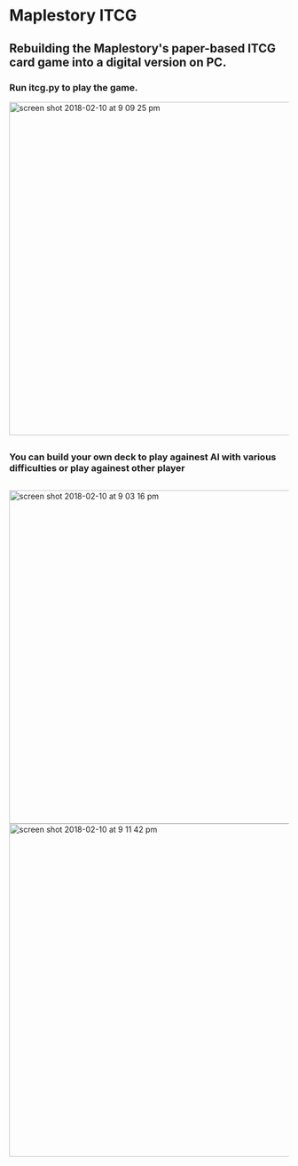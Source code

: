 # Maplestory ITCG #
## Rebuilding the Maplestory's paper-based ITCG card game into a digital version on PC. ##

### Run itcg.py to play the game. ###

<img width="600" alt="screen shot 2018-02-10 at 9 09 25 pm" src="https://user-images.githubusercontent.com/32648899/36069120-30a27638-0ea9-11e8-948e-609cbdb35be8.png">

## ##
### You can build your own deck to play againest AI with various difficulties or play againest other player ###
## ##

<img width="600" alt="screen shot 2018-02-10 at 9 03 16 pm" src="https://user-images.githubusercontent.com/32648899/36069132-a47ee816-0ea9-11e8-852f-1f9e429e098b.png">

<img width="600" alt="screen shot 2018-02-10 at 9 11 42 pm" src="https://user-images.githubusercontent.com/32648899/36069137-b04d4b74-0ea9-11e8-9107-42e28faa7fa9.png">





